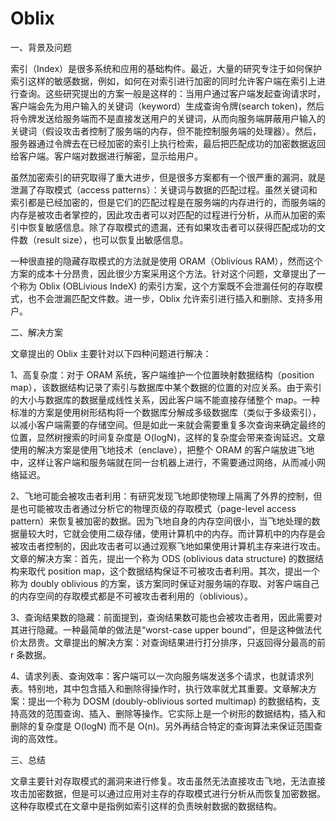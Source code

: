 # Oblix


一、背景及问题

索引（Index）是很多系统和应用的基础构件。最近，大量的研究专注于如何保护索引这样的敏感数据，例如，如何在对索引进行加密的同时允许客户端在索引上进行查询。这些研究提出的方案一般是这样的：当用户通过客户端发起查询请求时，客户端会先为用户输入的关键词（keyword）生成查询令牌(search token)，然后将令牌发送给服务端而不是直接发送用户的关键词，从而向服务端屏蔽用户输入的关键词（假设攻击者控制了服务端的内存，但不能控制服务端的处理器）。然后，服务器通过令牌去在已经加密的索引上执行检索，最后把匹配成功的加密数据返回给客户端。客户端对数据进行解密，显示给用户。

虽然加密索引的研究取得了重大进步，但是很多方案都有一个很严重的漏洞，就是泄漏了存取模式（access patterns）：关键词与数据的匹配过程。虽然关键词和索引都是已经加密的，但是它们的匹配过程是在服务端的内存进行的，而服务端的内存是被攻击者掌控的，因此攻击者可以对匹配的过程进行分析，从而从加密的索引中恢复敏感信息。除了存取模式的遗漏，还有如果攻击者可以获得匹配成功的文件数（result size），也可以恢复出敏感信息。

一种很直接的隐藏存取模式的方法就是使用 ORAM（Oblivious RAM），然而这个方案的成本十分昂贵，因此很少方案采用这个方法。针对这个问题，文章提出了一个称为 Oblix (OBLivious IndeX) 的索引方案，这个方案既不会泄漏任何的存取模式，也不会泄漏匹配文件数。进一步，Oblix 允许索引进行插入和删除、支持多用户。

二、解决方案

文章提出的 Oblix 主要针对以下四种问题进行解决：

1、高复杂度：对于 ORAM 系统，客户端维护一个位置映射数据结构（position map），该数据结构记录了索引与数据库中某个数据的位置的对应关系。由于索引的大小与数据库的数据量成线性关系，因此客户端不能直接存储整个 map。一种标准的方案是使用树形结构将一个数据库分解成多级数据库（类似于多级索引），以减小客户端需要的存储空间。但是如此一来就会需要重复多次查询来确定最终的位置，显然树搜索的时间复杂度是 O(logN)，这样的复杂度会带来查询延迟。文章使用的解决方案是使用飞地技术（enclave），把整个 ORAM 的客户端放进飞地中，这样让客户端和服务端就在同一台机器上进行，不需要通过网络，从而减小网络延迟。

2、飞地可能会被攻击者利用：有研究发现飞地即使物理上隔离了外界的控制，但是也可能被攻击者通过分析它的物理页级的存取模式（page-level access pattern）来恢复被加密的数据。因为飞地自身的内存空间很小，当飞地处理的数据量较大时，它就会使用二级存储，使用计算机中的内存。而计算机中的内存是会被攻击者控制的，因此攻击者可以通过观察飞地如果使用计算机主存来进行攻击。文章的解决方案：首先，提出一个称为 ODS (oblivious data structure) 的数据结构来取代 position map，这个数据结构保证不可被攻击者利用。其次，提出一个称为 doubly oblivious 的方案，该方案同时保证对服务端的存取、对客户端自己的内存空间的存取模式都是不可被攻击者利用的（oblivious）。

3、查询结果数的隐藏：前面提到，查询结果数可能也会被攻击者用，因此需要对其进行隐藏。一种最简单的做法是“worst-case upper bound”，但是这种做法代价太昂贵。文章提出的解决方案：对查询结果进行打分排序，只返回得分最高的前 r 条数据。

4、请求列表、查询效率：客户端可以一次向服务端发送多个请求，也就请求列表。特别地，其中包含插入和删除得操作时，执行效率就尤其重要。文章解决方案：提出一个称为 DOSM
(doubly-oblivious sorted multimap) 的数据结构，支持高效的范围查询、插入、删除等操作。它实际上是一个树形的数据结构，插入和删除的复杂度是 O(logN) 而不是 O(n)。另外再结合特定的查询算法来保证范围查询的高效性。

三、总结

文章主要针对存取模式的漏洞来进行修复。攻击虽然无法直接攻击飞地，无法直接攻击加密数据，但是可以通过应用对主存的存取模式进行分析从而恢复加密数据。这种存取模式在文章中是指例如索引这样的负责映射数据的数据结构。


